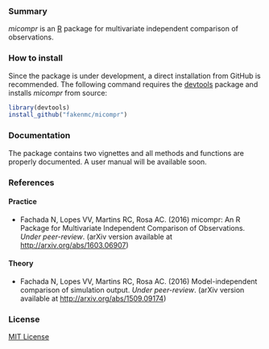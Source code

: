 ### Summary

_micompr_ is an [R] package for multivariate independent comparison of
observations.

### How to install

Since the package is under development, a direct installation from GitHub is
recommended. The following command requires the [devtools] package and installs
_micompr_ from source:

```R
library(devtools)
install_github("fakenmc/micompr")
```

### Documentation

The package contains two vignettes and all methods and functions are properly
documented. A user manual will be available soon.

### References

#### Practice

* Fachada N, Lopes VV, Martins RC, Rosa AC. (2016) micompr: An R Package for
Multivariate Independent Comparison of Observations. *Under peer-review*. (arXiv
version available at http://arxiv.org/abs/1603.06907)

#### Theory

* Fachada N, Lopes VV, Martins RC, Rosa AC. (2016) Model-independent
comparison of simulation output. *Under peer-review*. (arXiv version available
at http://arxiv.org/abs/1509.09174)

### License

[MIT License](LICENSE)

[R]: https://www.r-project.org/
[devtools]: https://cran.r-project.org/web/packages/devtools/index.html


